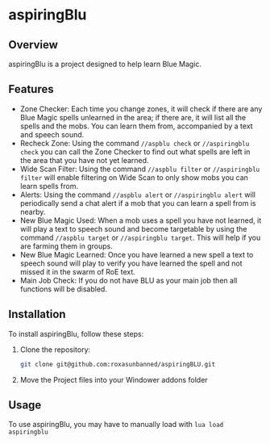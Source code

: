 # aspiringBlu

## Overview
aspiringBlu is a project designed to help learn Blue Magic.

## Features
- Zone Checker: Each time you change zones, it will check if there are any Blue Magic spells unlearned in the area; if there are, it will list all the spells and the mobs. You can learn them from, accompanied by a text and speech sound.
- Recheck Zone: Using the command `//aspblu check` or `//aspiringblu check` you can call the Zone Checker to find out what spells are left in the area that you have not yet learned.
- Wide Scan Filter: Using the command `//aspblu filter` or `//aspiringblu filter` will enable filtering on Wide Scan to only show mobs you can learn spells from.
- Alerts: Using the command `//aspblu alert` or `//aspiringblu alert` will periodically send a chat alert if a mob that you can learn a spell from is nearby.
- New Blue Magic Used: When a mob uses a spell you have not learned, it will play a text to speech sound and become targetable by using the command `//aspblu target` or `//aspiringblu target`. This will help if you are farming them in groups.
- New Blue Magic Learned: Once you have learned a new spell a text to speech sound will play to verify you have learned the spell and not missed it in the swarm of RoE text.
- Main Job Check: If you do not have BLU as your main job then all functions will be disabled.

## Installation
To install aspiringBlu, follow these steps:

1. Clone the repository:
    ```sh
    git clone git@github.com:roxasunbanned/aspiringBLU.git
    ```
2. Move the Project files into your Windower addons folder

## Usage
To use aspiringBlu, you may have to manually load with `lua load aspiringblu`
